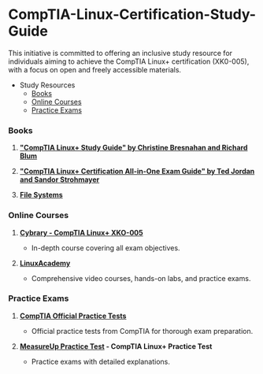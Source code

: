 # CompTIA-Linux-Certification-Study-Guide
This initiative is committed to offering an inclusive study resource for individuals aiming to achieve the CompTIA Linux+ certification (XK0-005), with a focus on open and freely accessible materials.

- Study Resources
  - [Books](#books)
  - [Online Courses](#online-courses)
  - [Practice Exams](#practice-exams)
 
### Books

1. **["CompTIA Linux+ Study Guide" by Christine Bresnahan and Richard Blum](https://www.amazon.com/CompTIA-Linux-Study-Guide-XK0-005/dp/XXXXXXX)**

2. **["CompTIA Linux+ Certification All-in-One Exam Guide" by Ted Jordan and Sandor Strohmayer](https://www.amazon.com/CompTIA-Linux-Certification-All-One/dp/XXXXXXX)**

3. **[File Systems](https://refspecs.linuxfoundation.org/FHS_3.0/fhs-3.0.pdf)**

### Online Courses

1. **[Cybrary - CompTIA Linux+ XKO-005](https://www.cybrary.it/course/comptia-linux-plus)**
   - In-depth course covering all exam objectives.   

2. **[LinuxAcademy](https://www.linuxacademy.com/)**
   - Comprehensive video courses, hands-on labs, and practice exams.

### Practice Exams

1. **[CompTIA Official Practice Tests](https://store.comptia.org/p/DCOMP)**
   - Official practice tests from CompTIA for thorough exam preparation.

2. **[MeasureUp Practice Test](https://www.measureup.com/comptia-linux-xk0-005.html) - CompTIA Linux+ Practice Test**
   - Practice exams with detailed explanations.
